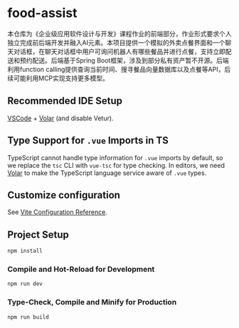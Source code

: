 # food-assist

本仓库为《企业级应用软件设计与开发》课程作业的前端部分，作业形式要求个人独立完成前后端开发并融入AI元素。本项目提供一个模拟的外卖点餐界面和一个聊天对话框，在聊天对话框中用户可询问机器人有哪些餐品并进行点餐，支持立即配送和预约配送。后端基于Spring Boot框架，涉及到部分私有资产暂不开源。后端利用function calling提供查询当前时间、搜寻餐品向量数据库以及点餐等API，后续可能利用MCP实现支持更多模型。

## Recommended IDE Setup

[VSCode](https://code.visualstudio.com/) + [Volar](https://marketplace.visualstudio.com/items?itemName=Vue.volar) (and disable Vetur).

## Type Support for `.vue` Imports in TS

TypeScript cannot handle type information for `.vue` imports by default, so we replace the `tsc` CLI with `vue-tsc` for type checking. In editors, we need [Volar](https://marketplace.visualstudio.com/items?itemName=Vue.volar) to make the TypeScript language service aware of `.vue` types.

## Customize configuration

See [Vite Configuration Reference](https://vite.dev/config/).

## Project Setup

```sh
npm install
```

### Compile and Hot-Reload for Development

```sh
npm run dev
```

### Type-Check, Compile and Minify for Production

```sh
npm run build
```
